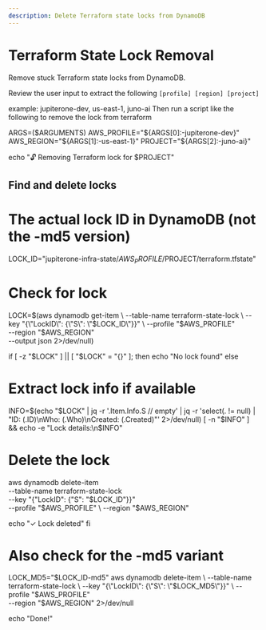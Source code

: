 ```yaml
---
description: Delete Terraform state locks from DynamoDB
---
```

# Terraform State Lock Removal

Remove stuck Terraform state locks from DynamoDB.

Review the user input to extract the following
`[profile] [region] [project]`

example: jupiterone-dev, us-east-1, juno-ai
Then run a script like the following to remove the lock from terraform

ARGS=($ARGUMENTS)
AWS_PROFILE="${ARGS[0]:-jupiterone-dev}"
AWS_REGION="${ARGS[1]:-us-east-1}"
PROJECT="${ARGS[2]:-juno-ai}"

echo "🔓 Removing Terraform lock for $PROJECT"

## Find and delete locks

# The actual lock ID in DynamoDB (not the -md5 version)
LOCK_ID="jupiterone-infra-state/$AWS_PROFILE/$PROJECT/terraform.tfstate"

# Check for lock
LOCK=$(aws dynamodb get-item \
  --table-name terraform-state-lock \
  --key "{\"LockID\": {\"S\": \"$LOCK_ID\"}}" \
  --profile "$AWS_PROFILE" \
  --region "$AWS_REGION" \
  --output json 2>/dev/null)

if [ -z "$LOCK" ] || [ "$LOCK" = "{}" ]; then
  echo "No lock found"
else
  # Extract lock info if available
  INFO=$(echo "$LOCK" | jq -r '.Item.Info.S // empty' | jq -r 'select(. != null) | "ID: \(.ID)\nWho: \(.Who)\nCreated: \(.Created)"' 2>/dev/null)
  [ -n "$INFO" ] && echo -e "Lock details:\n$INFO"

  # Delete the lock
  aws dynamodb delete-item \
    --table-name terraform-state-lock \
    --key "{\"LockID\": {\"S\": \"$LOCK_ID\"}}" \
    --profile "$AWS_PROFILE" \
    --region "$AWS_REGION"

  echo "✓ Lock deleted"
fi

# Also check for the -md5 variant
LOCK_MD5="$LOCK_ID-md5"
aws dynamodb delete-item \
  --table-name terraform-state-lock \
  --key "{\"LockID\": {\"S\": \"$LOCK_MD5\"}}" \
  --profile "$AWS_PROFILE" \
  --region "$AWS_REGION" 2>/dev/null

echo "Done!"